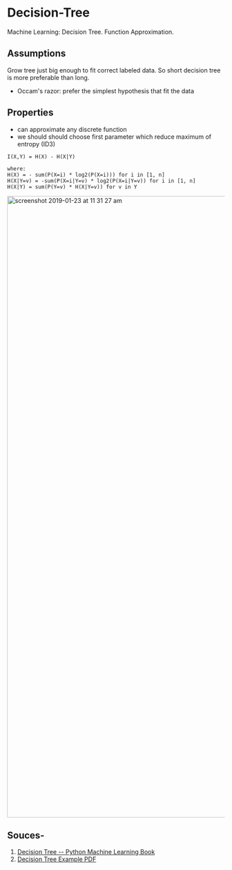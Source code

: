 # Decision-Tree

Machine Learning: Decision Tree. Function Approximation.

## Assumptions
Grow tree just big enough to fit correct labeled data.
So short decision tree is more preferable than long.
* Occam's razor: prefer the simplest hypothesis that fit the data

## Properties
- can approximate any discrete function
- we should should choose first parameter which reduce maximum of entropy (ID3)

```
I(X,Y) = H(X) - H(X|Y)

where:
H(X) = - sum(P(X=i) * log2(P(X=i))) for i in [1, n]
H(X|Y=v) = -sum(P(X=i|Y=v) * log2(P(X=i|Y=v)) for i in [1, n]
H(X|Y) = sum(P(Y=v) * H(X|Y=v)) for v in Y
```

<img width="1440" alt="screenshot 2019-01-23 at 11 31 27 am" src="https://user-images.githubusercontent.com/35291991/51586300-a6c78500-1f02-11e9-9671-e0e4b352387c.png">



## Souces- 
1. [Decision Tree -- Python Machine Learning Book](https://github.com/rasbt/python-machine-learning-book/blob/master/faq/decision-tree-binary.md) </br>
2. [Decision Tree Example PDF](https://homepage.cs.uri.edu/faculty/hamel/courses/2015/spring2015/csc481/lecture-notes/ln481-018.pdf)
